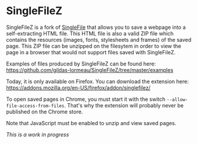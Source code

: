 # SingleFileZ
SingleFileZ is a fork of [SingleFile](https://addons.mozilla.org/en-US/firefox/addon/single-file) that allows you to save a webpage into a self-extracting HTML file. This HTML file is also a valid ZIP file which contains the resources (images, fonts, stylesheets and frames) of the saved page. This ZIP file can be unzipped on the filesytem in order to view the page in a browser that would not support files saved with SingleFileZ.

Examples of files produced by SingleFileZ can be found here: https://github.com/gildas-lormeau/SingleFileZ/tree/master/examples

Today, it is only available on Firefox. You can download the extension here: https://addons.mozilla.org/en-US/firefox/addon/singlefilez/

To open saved pages in Chrome, you must start it with the switch `--allow-file-access-from-files`. That's why the extension will probably never be published on the Chrome store.

Note that JavaScript must be enabled to unzip and view saved pages.

*This is a work in progress*
